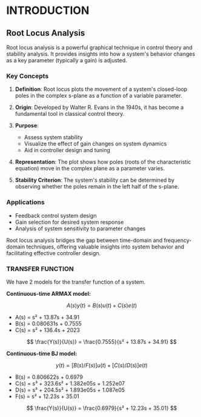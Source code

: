 # INTRODUCTION

## Root Locus Analysis

Root locus analysis is a powerful graphical technique in control theory and stability analysis. It provides insights into how a system's behavior changes as a key parameter (typically a gain) is adjusted.

### Key Concepts

1. **Definition**: Root locus plots the movement of a system's closed-loop poles in the complex s-plane as a function of a variable parameter.

2. **Origin**: Developed by Walter R. Evans in the 1940s, it has become a fundamental tool in classical control theory.

3. **Purpose**: 
   - Assess system stability
   - Visualize the effect of gain changes on system dynamics
   - Aid in controller design and tuning

4. **Representation**: The plot shows how poles (roots of the characteristic equation) move in the complex plane as a parameter varies.

5. **Stability Criterion**: The system's stability can be determined by observing whether the poles remain in the left half of the s-plane.

### Applications

- Feedback control system design
- Gain selection for desired system response
- Analysis of system sensitivity to parameter changes

Root locus analysis bridges the gap between time-domain and frequency-domain techniques, offering valuable insights into system behavior and facilitating effective controller design.

### TRANSFER FUNCTION

We have 2 models for the transfer function of a system.

**Continuous-time ARMAX model:** 

$$
A(s)y(t) = B(s)u(t) + C(s)e(t)
$$

- A(s) = s² + 13.87s + 34.91
- B(s) = 0.080631s + 0.7555
- C(s) = s² + 136.4s + 2023

$$
\frac{Y(s)}{U(s)} = \frac{0.7555}{s² + 13.87s + 34.91}
$$

**Continuous-time BJ model:** 

$$
y(t) = [B(s)/F(s)]u(t) + [C(s)/D(s)]e(t)
$$

- B(s) = 0.806622s + 0.6979
- C(s) = s³ + 323.6s² + 1.382e05s + 1.252e07
- D(s) = s³ + 204.5s² + 1.893e05s + 1.087e05
- F(s) = s² + 12.23s + 35.01

$$
\frac{Y(s)}{U(s)} = \frac{0.6979}{s² + 12.23s + 35.01}
$$







[^1]: Should I elaborate on the specific implications of root locus analysis for the current system under consideration? This could include how the poles move for our particular transfer function and what this means for the system's stability and performance as the gain changes.